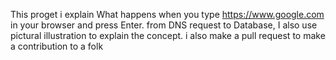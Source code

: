 This proget i explain What happens when you type https://www.google.com in your browser and press Enter. from DNS request to Database,
I also use pictural illustration to explain the concept.
i also make a pull request to make a contribution to a folk 
 

